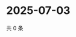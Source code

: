 # 2025-07-03

共 0 条

<!-- BEGIN ZHIHUVIDEO -->
<!-- 最后更新时间 Thu Jul 03 2025 13:15:57 GMT+0800 (China Standard Time) -->

<!-- END ZHIHUVIDEO -->
